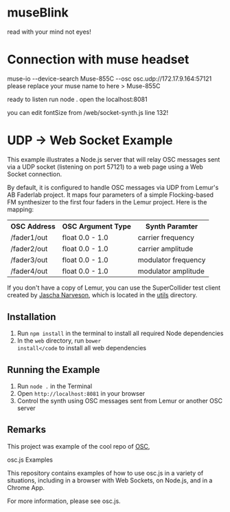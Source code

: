 # museBlink
read with your mind not eyes!

# Connection with muse headset


muse-io --device-search Muse-855C --osc osc.udp://172.17.9.164:57121
please replace your muse name to here > Muse-855C

ready to listen run node .
open the localhost:8081

you can edit fontSize from /web/socket-synth.js line 132!

# UDP -> Web Socket Example

This example illustrates a Node.js server that will relay OSC messages sent via
a UDP socket (listening on port 57121) to a web page using a Web Socket connection.

By default, it is configured to handle OSC messages via UDP from Lemur's AB Faderlab project.
It maps four parameters of a simple Flocking-based FM synthesizer to the first four
faders in the Lemur project. Here is the mapping:

<table>
    <tr>
        <th>OSC Address</th>
        <th>OSC Argument Type</th>
        <th>Synth Paramter</th>
    </tr>
    <tr>
        <td>/fader1/out</td>
        <td>float 0.0 - 1.0</td>
        <td>carrier frequency</td>
    <tr>
    <tr>
        <td>/fader2/out</td>
        <td>float 0.0 - 1.0</td>
        <td>carrier amplitude</td>
    <tr>
    <tr>
        <td>/fader3/out</td>
        <td>float 0.0 - 1.0</td>
        <td>modulator frequency</td>
    <tr>
    <tr>
        <td>/fader4/out</td>
        <td>float 0.0 - 1.0</td>
        <td>modulator amplitude</td>
    <tr>
</table>

If you don't have a copy of Lemur, you can use the SuperCollider test client created by [Jascha Narveson](https://github.com/jaschanarveson), which is located in the [utils](../utils/supercollider-lemur-faderlab-style-client.scd) directory.

## Installation

1. Run <code>npm install</code> in the terminal to install all required Node dependencies
2. In the <code>web</code> directory, run <code>bower install</code</code> to install all web dependencies

## Running the Example

1. Run <code>node .</code> in the Terminal
2. Open <code>http://localhost:8081</code> in your browser
3. Control the synth using OSC messages sent from Lemur or another OSC server

## Remarks

This project was example of the cool repo of [OSC](https://github.com/colinbdclark/osc.js),

osc.js Examples

This repository contains examples of how to use osc.js in a variety of situations, including in a browser with Web Sockets, on Node.js, and in a Chrome App.

For more information, please see osc.js.
